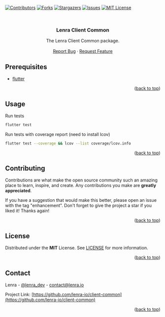 <div id="top"></div>
<!--
*** This README was created with https://github.com/othneildrew/Best-README-Template
-->



<!-- PROJECT SHIELDS -->
[![Contributors][contributors-shield]][contributors-url]
[![Forks][forks-shield]][forks-url]
[![Stargazers][stars-shield]][stars-url]
[![Issues][issues-shield]][issues-url]
[![MIT License][license-shield]][license-url]



<!-- PROJECT LOGO -->
<br />
<div align="center">

<h3 align="center">Lenra Client Common</h3>

  <p align="center">
    The Lenra Client Common package.
    <br />
    <br />
    <a href="https://github.com/lenra-io/client-common/issues">Report Bug</a>
    ·
    <a href="https://github.com/lenra-io/client-common/issues">Request Feature</a>
  </p>
</div>


<!-- GETTING STARTED -->

## Prerequisites

- [flutter](https://flutter.dev/docs/get-started/install)

<p align="right">(<a href="#top">back to top</a>)</p>


<!-- USAGE EXAMPLES -->
## Usage

Run tests
```sh
flutter test
```

Run tests with coverage report (need to install lcov)
```sh
flutter test --coverage && lcov --list coverage/lcov.info
```

<p align="right">(<a href="#top">back to top</a>)</p>



<!-- CONTRIBUTING -->
## Contributing

Contributions are what make the open source community such an amazing place to learn, inspire, and create. Any contributions you make are **greatly appreciated**.

If you have a suggestion that would make this better, please open an issue with the tag "enhancement".
Don't forget to give the project a star if you liked it! Thanks again!

<p align="right">(<a href="#top">back to top</a>)</p>



<!-- LICENSE -->
## License

Distributed under the **MIT** License. See [LICENSE](./LICENSE) for more information.

<p align="right">(<a href="#top">back to top</a>)</p>



<!-- CONTACT -->
## Contact

Lenra - [@lenra_dev](https://twitter.com/lenra_dev) - contact@lenra.io

Project Link: [https://github.com/lenra-io/client-common](https://github.com/lenra-io/client-common)

<p align="right">(<a href="#top">back to top</a>)</p>


<!-- MARKDOWN LINKS & IMAGES -->
<!-- https://www.markdownguide.org/basic-syntax/#reference-style-links -->
[contributors-shield]: https://img.shields.io/github/contributors/lenra-io/client-common.svg?style=for-the-badge
[contributors-url]: https://github.com/lenra-io/client-common/graphs/contributors
[forks-shield]: https://img.shields.io/github/forks/lenra-io/client-common.svg?style=for-the-badge
[forks-url]: https://github.com/lenra-io/client-common/network/members
[stars-shield]: https://img.shields.io/github/stars/lenra-io/client-common.svg?style=for-the-badge
[stars-url]: https://github.com/lenra-io/client-common/stargazers
[issues-shield]: https://img.shields.io/github/issues/lenra-io/client-common.svg?style=for-the-badge
[issues-url]: https://github.com/lenra-io/client-common/issues
[license-shield]: https://img.shields.io/github/license/lenra-io/client-common.svg?style=for-the-badge
[license-url]: https://github.com/lenra-io/client-common/blob/master/LICENSE


